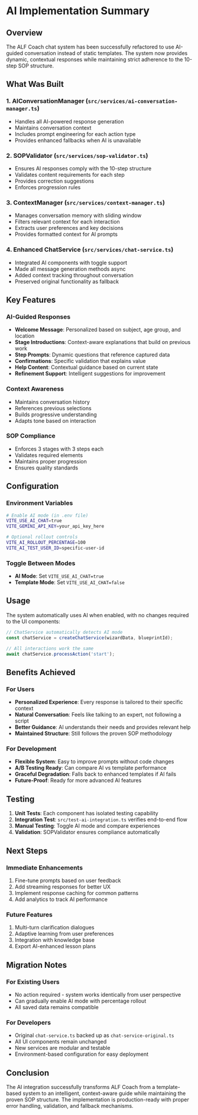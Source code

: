 # AI Implementation Summary

## Overview

The ALF Coach chat system has been successfully refactored to use AI-guided conversation instead of static templates. The system now provides dynamic, contextual responses while maintaining strict adherence to the 10-step SOP structure.

## What Was Built

### 1. **AIConversationManager** (`src/services/ai-conversation-manager.ts`)
- Handles all AI-powered response generation
- Maintains conversation context
- Includes prompt engineering for each action type
- Provides enhanced fallbacks when AI is unavailable

### 2. **SOPValidator** (`src/services/sop-validator.ts`)
- Ensures AI responses comply with the 10-step structure
- Validates content requirements for each step
- Provides correction suggestions
- Enforces progression rules

### 3. **ContextManager** (`src/services/context-manager.ts`)
- Manages conversation memory with sliding window
- Filters relevant context for each interaction
- Extracts user preferences and key decisions
- Provides formatted context for AI prompts

### 4. **Enhanced ChatService** (`src/services/chat-service.ts`)
- Integrated AI components with toggle support
- Made all message generation methods async
- Added context tracking throughout conversation
- Preserved original functionality as fallback

## Key Features

### AI-Guided Responses
- **Welcome Message**: Personalized based on subject, age group, and location
- **Stage Introductions**: Context-aware explanations that build on previous work
- **Step Prompts**: Dynamic questions that reference captured data
- **Confirmations**: Specific validation that explains value
- **Help Content**: Contextual guidance based on current state
- **Refinement Support**: Intelligent suggestions for improvement

### Context Awareness
- Maintains conversation history
- References previous selections
- Builds progressive understanding
- Adapts tone based on interaction

### SOP Compliance
- Enforces 3 stages with 3 steps each
- Validates required elements
- Maintains proper progression
- Ensures quality standards

## Configuration

### Environment Variables
```bash
# Enable AI mode (in .env file)
VITE_USE_AI_CHAT=true
VITE_GEMINI_API_KEY=your_api_key_here

# Optional rollout controls
VITE_AI_ROLLOUT_PERCENTAGE=100
VITE_AI_TEST_USER_ID=specific-user-id
```

### Toggle Between Modes
- **AI Mode**: Set `VITE_USE_AI_CHAT=true`
- **Template Mode**: Set `VITE_USE_AI_CHAT=false`

## Usage

The system automatically uses AI when enabled, with no changes required to the UI components:

```typescript
// ChatService automatically detects AI mode
const chatService = createChatService(wizardData, blueprintId);

// All interactions work the same
await chatService.processAction('start');
```

## Benefits Achieved

### For Users
- **Personalized Experience**: Every response is tailored to their specific context
- **Natural Conversation**: Feels like talking to an expert, not following a script
- **Better Guidance**: AI understands their needs and provides relevant help
- **Maintained Structure**: Still follows the proven SOP methodology

### For Development
- **Flexible System**: Easy to improve prompts without code changes
- **A/B Testing Ready**: Can compare AI vs template performance
- **Graceful Degradation**: Falls back to enhanced templates if AI fails
- **Future-Proof**: Ready for more advanced AI features

## Testing

1. **Unit Tests**: Each component has isolated testing capability
2. **Integration Test**: `src/test-ai-integration.ts` verifies end-to-end flow
3. **Manual Testing**: Toggle AI mode and compare experiences
4. **Validation**: SOPValidator ensures compliance automatically

## Next Steps

### Immediate Enhancements
1. Fine-tune prompts based on user feedback
2. Add streaming responses for better UX
3. Implement response caching for common patterns
4. Add analytics to track AI performance

### Future Features
1. Multi-turn clarification dialogues
2. Adaptive learning from user preferences
3. Integration with knowledge base
4. Export AI-enhanced lesson plans

## Migration Notes

### For Existing Users
- No action required - system works identically from user perspective
- Can gradually enable AI mode with percentage rollout
- All saved data remains compatible

### For Developers
- Original `chat-service.ts` backed up as `chat-service-original.ts`
- All UI components remain unchanged
- New services are modular and testable
- Environment-based configuration for easy deployment

## Conclusion

The AI integration successfully transforms ALF Coach from a template-based system to an intelligent, context-aware guide while maintaining the proven SOP structure. The implementation is production-ready with proper error handling, validation, and fallback mechanisms.
